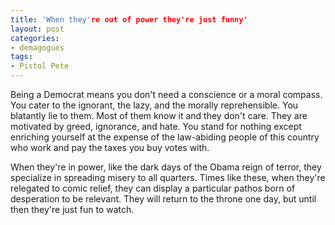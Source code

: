 ```yaml
---
title: 'When they're out of power they're just funny'
layout: post
categories:
- demagogues
tags:
- Pistol Pete
---
```


Being a Democrat means you don't need a conscience or a moral compass. You cater to the ignorant, the lazy, and the morally reprehensible. You blatantly lie to them. Most of them know it and they don't care. They are motivated by greed, ignorance, and hate. You stand for nothing except enriching yourself at the expense of the law-abiding people of this country who work and pay the taxes you buy votes with.

When they're in power, like the dark days of the Obama reign of terror, they specialize in spreading misery to all quarters. Times like these, when they're relegated to comic relief, they can display a particular pathos born of desperation to be relevant. They will return to the throne one day, but until then they're just fun to watch.
